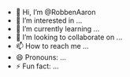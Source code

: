 - 👋 Hi, I’m @RobbenAaron
- 👀 I’m interested in ...
- 🌱 I’m currently learning ...
- 💞️ I’m looking to collaborate on ...
- 📫 How to reach me ...
- 😄 Pronouns: ...
- ⚡ Fun fact: ...

<!---
RobbenAaron/RobbenAaron is a ✨ special ✨ repository because its `README.md` (this file) appears on your GitHub profile.
You can click the Preview link to take a look at your changes.
--->
